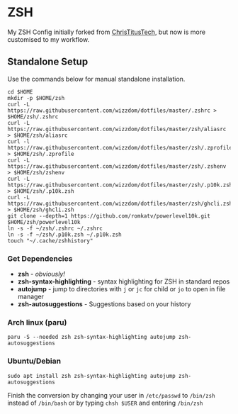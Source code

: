 # ZSH

My ZSH Config initially forked from [ChrisTitusTech](https://github.com/ChrisTitusTech/zsh), but now is more customised to my workflow.

## Standalone Setup
Use the commands below for manual standalone installation.
```
cd $HOME
mkdir -p $HOME/zsh
curl -L https://raw.githubusercontent.com/wizzdom/dotfiles/master/.zshrc > $HOME/zsh/.zshrc
curl -L https://raw.githubusercontent.com/wizzdom/dotfiles/master/zsh/aliasrc > $HOME/zsh/aliasrc
curl -l https://raw.githubusercontent.com/wizzdom/dotfiles/master/zsh/.zprofile > $HOME/zsh/.zprofile
curl -L https://raw.githubusercontent.com/wizzdom/dotfiles/master/zsh/.zshenv > $HOME/zsh/zshenv
curl -L https://raw.githubusercontent.com/wizzdom/dotfiles/master/zsh/.p10k.zsh > $HOME/zsh/.p10k.zsh
curl -L https://raw.githubusercontent.com/wizzdom/dotfiles/master/zsh/ghcli.zsh > $HOME/zsh/ghcli.zsh
git clone --depth=1 https://github.com/romkatv/powerlevel10k.git $HOME/zsh/powerlevel10k
ln -s -f ~/zsh/.zshrc ~/.zshrc
ln -s -f ~/zsh/.p10k.zsh ~/.p10k.zsh
touch "~/.cache/zshhistory"
```

### Get Dependencies

- **zsh** - _obviously!_
- **zsh-syntax-highlighting** - syntax highlighting for ZSH in standard repos
- **autojump** - jump to directories with `j` or `jc` for child or `jo` to open in file manager
- **zsh-autosuggestions** - Suggestions based on your history

### Arch linux (paru)

```
paru -S --needed zsh zsh-syntax-highlighting autojump zsh-autosuggestions
```

### Ubuntu/Debian

```
sudo apt install zsh zsh-syntax-highlighting autojump zsh-autosuggestions
```

Finish the conversion by changing your user in `/etc/passwd` to `/bin/zsh` instead of `/bin/bash` or by typing `chsh $USER` and entering `/bin/zsh`
